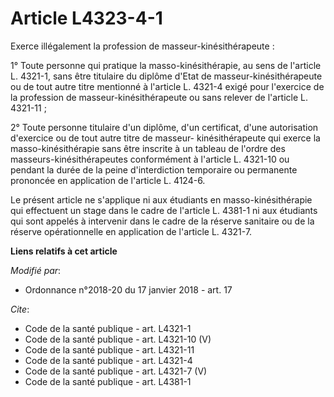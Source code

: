# Article L4323-4-1

Exerce illégalement la profession de masseur-kinésithérapeute :

1° Toute personne qui pratique la masso-kinésithérapie, au sens de l'article L. 4321-1, sans être titulaire du diplôme d'Etat
de masseur-kinésithérapeute ou de tout autre titre mentionné à l'article L. 4321-4 exigé pour l'exercice de la profession de
masseur-kinésithérapeute ou sans relever de l'article L. 4321-11 ;

2° Toute personne titulaire d'un diplôme, d'un certificat, d'une autorisation d'exercice ou de tout autre titre de masseur-
kinésithérapeute qui exerce la masso-kinésithérapie sans être inscrite à un tableau de l'ordre des masseurs-kinésithérapeutes
conformément à l'article L. 4321-10 ou pendant la durée de la peine d'interdiction temporaire ou permanente prononcée en
application de l'article L. 4124-6.

Le présent article ne s'applique ni aux étudiants en masso-kinésithérapie qui effectuent un stage dans le cadre de l'article
L. 4381-1 ni aux étudiants qui sont appelés à intervenir dans le cadre de la réserve sanitaire ou de la réserve
opérationnelle en application de l'article L. 4321-7.

**Liens relatifs à cet article**

_Modifié par_:

  - Ordonnance n°2018-20 du 17 janvier 2018 - art. 17

_Cite_:

  - Code de la santé publique - art. L4321-1
  - Code de la santé publique - art. L4321-10 (V)
  - Code de la santé publique - art. L4321-11
  - Code de la santé publique - art. L4321-4
  - Code de la santé publique - art. L4321-7 (V)
  - Code de la santé publique - art. L4381-1
